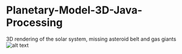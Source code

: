# Planetary-Model-3D-Java-Processing
3D rendering of the solar system, missing asteroid belt and gas giants
![alt text](http://i.imgur.com/GtFMODq.gif)
